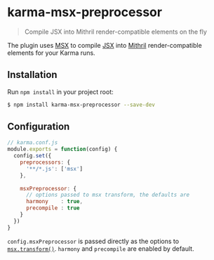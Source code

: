 # karma-msx-preprocessor
> Compile JSX into Mithril render-compatible elements on the fly

The plugin uses [MSX](https://github.com/insin/msx) to compile [JSX](http://facebook.github.io/jsx/) into [Mithril](http://lhorie.github.io/mithril/) render-compatible elements for your Karma runs.

## Installation

Run `npm install` in your project root:

```bash
$ npm install karma-msx-preprocessor --save-dev
```

## Configuration

```js
// karma.conf.js
module.exports = function(config) {
  config.set({
    preprocessors: {
      '**/*.js': ['msx']
    },
    
    msxPreprocessor: {
      // options passed to msx transform, the defaults are
      harmony    : true,
      precompile : true
    }
  })
}
```

`config.msxPreprocessor` is passed directly as the options to [`msx.transform()`](https://github.com/insin/msx/#module-api). `harmony` and `precompile` are enabled by default.
